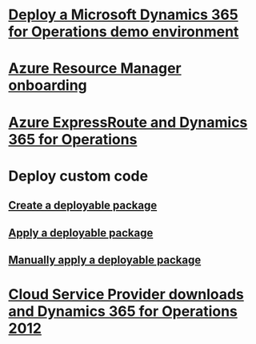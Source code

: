 # [Deploy a Microsoft Dynamics 365 for Operations demo environment](deploy-demo-environment.md)
# [Azure Resource Manager onboarding](arm-onboarding.md)
# [Azure ExpressRoute and Dynamics 365 for Operations](expressroute.md)

# Deploy custom code
## [Create a deployable package](create-apply-deployable-package.md)
## [Apply a deployable package](apply-deployable-package-system.md)
## [Manually apply a deployable package](manual-deployable-package.md)

# [Cloud Service Provider downloads and Dynamics 365 for Operations 2012](csp-download-customersource.md)
